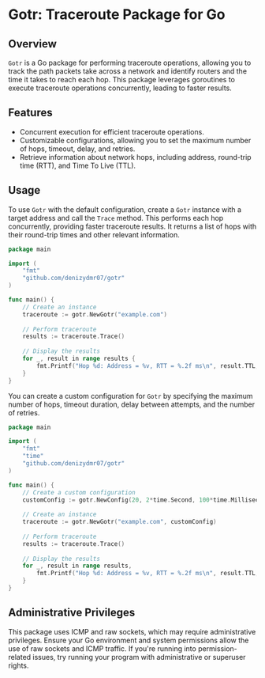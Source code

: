 # Gotr: Traceroute Package for Go

## Overview
`Gotr` is a Go package for performing traceroute operations, allowing you to track the path packets take across a network and identify routers and the time it takes to reach each hop. This package leverages goroutines to execute traceroute operations concurrently, leading to faster results.

## Features
- Concurrent execution for efficient traceroute operations.
- Customizable configurations, allowing you to set the maximum number of hops, timeout, delay, and retries.
- Retrieve information about network hops, including address, round-trip time (RTT), and Time To Live (TTL).

## Usage
To use `Gotr` with the default configuration, create a `Gotr` instance with a target address and call the `Trace` method. This performs each hop concurrently, providing faster traceroute results. It returns a list of hops with their round-trip times and other relevant information.

``` go
package main

import (
    "fmt"
    "github.com/denizydmr07/gotr" 
)

func main() {
    // Create an instance
    traceroute := gotr.NewGotr("example.com")
    
    // Perform traceroute
    results := traceroute.Trace()
    
    // Display the results
    for _, result in range results {
        fmt.Printf("Hop %d: Address = %v, RTT = %.2f ms\n", result.TTL, result.Addr, result.RTT)
    }
}
```

You can create a custom configuration for `Gotr` by specifying the maximum number of hops, timeout duration, delay between attempts, and the number of retries.

``` go
package main

import (
    "fmt"
    "time"
    "github.com/denizydmr07/gotr"
)

func main() {
    // Create a custom configuration
    customConfig := gotr.NewConfig(20, 2*time.Second, 100*time.Millisecond, 3)
    
    // Create an instance
    traceroute := gotr.NewGotr("example.com", customConfig)
    
    // Perform traceroute
    results := traceroute.Trace()
    
    // Display the results
    for _, result in range results,
        fmt.Printf("Hop %d: Address = %v, RTT = %.2f ms\n", result.TTL, result.Addr, result.RTT)
    }
}
```

## Administrative Privileges

This package uses ICMP and raw sockets, which may require administrative privileges. Ensure your Go environment and system permissions allow the use of raw sockets and ICMP traffic. If you're running into permission-related issues, try running your program with administrative or superuser rights.


